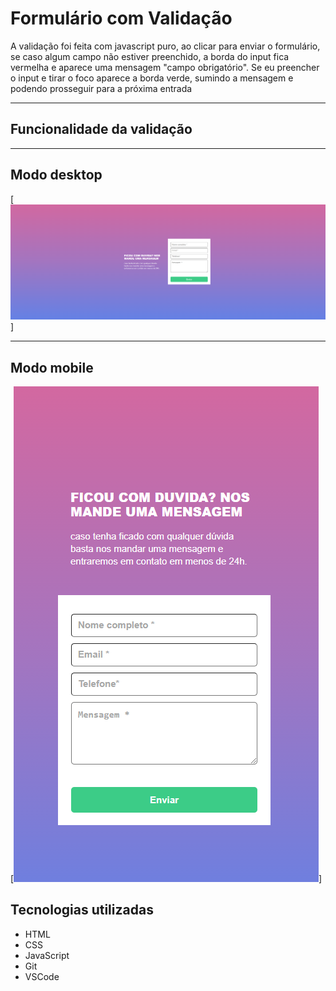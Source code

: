 # Formulário com Validação
A validação foi feita com javascript puro, ao clicar para enviar o formulário, se caso algum campo não estiver preenchido, a borda do input fica vermelha e aparece uma mensagem "campo obrigatório". Se eu preencher o input e tirar o foco aparece a borda verde, sumindo a mensagem e podendo prosseguir para a próxima entrada

---

## Funcionalidade da validação

---

## Modo desktop
[<img src="./design/desktop.png" alt="tela desktop">]

---

## Modo mobile
[<img src="./design/mobile.png" alt="tela mobile">]


## Tecnologias utilizadas
- HTML
- CSS
- JavaScript
- Git
- VSCode

